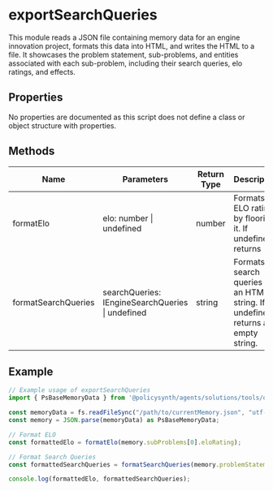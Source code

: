 # exportSearchQueries

This module reads a JSON file containing memory data for an engine innovation project, formats this data into HTML, and writes the HTML to a file. It showcases the problem statement, sub-problems, and entities associated with each sub-problem, including their search queries, elo ratings, and effects.

## Properties

No properties are documented as this script does not define a class or object structure with properties.

## Methods

| Name                | Parameters                                      | Return Type | Description                                                                 |
|---------------------|-------------------------------------------------|-------------|-----------------------------------------------------------------------------|
| formatElo           | elo: number \| undefined                        | number      | Formats an ELO rating by flooring it. If undefined, returns -1.             |
| formatSearchQueries | searchQueries: IEngineSearchQueries \| undefined | string      | Formats search queries into an HTML string. If undefined, returns an empty string. |

## Example

```javascript
// Example usage of exportSearchQueries
import { PsBaseMemoryData } from '@policysynth/agents/solutions/tools/old/exportSearchQueries.js';

const memoryData = fs.readFileSync("/path/to/currentMemory.json", "utf-8");
const memory = JSON.parse(memoryData) as PsBaseMemoryData;

// Format ELO
const formattedElo = formatElo(memory.subProblems[0].eloRating);

// Format Search Queries
const formattedSearchQueries = formatSearchQueries(memory.problemStatement.searchQueries);

console.log(formattedElo, formattedSearchQueries);
```